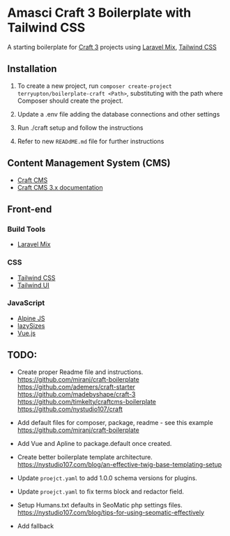 # Amasci Craft 3 Boilerplate with Tailwind CSS
A starting boilerplate for [Craft 3](https://craftcms.com/) projects using [Laravel Mix](https://laravel-mix.com/), [Tailwind CSS](https://tailwindcss.com/)


## Installation

1.  To create a new project, run `composer create-project terryupton/boilerplate-craft <Path>`, substituting <Path> with the path where Composer should create the project.

2. Update a .env file adding the database connections and other settings

3. Run ./craft setup and follow the instructions

4. Refer to new `READdME.md` file for further instructions

## Content Management System (CMS)
- [Craft CMS](https://craftcms.com/)
- [Craft CMS 3.x documentation](https://docs.craftcms.com/v3/)

## Front-end

### Build Tools
- [Laravel Mix](https://github.com/JeffreyWay/laravel-mix)

### CSS
- [Tailwind CSS](https://tailwindcss.com/)
- [Tailwind UI](https://tailwindui.com/)

### JavaScript
- [Alpine JS](https://github.com/alpinejs/alpine)
- [lazySizes](https://afarkas.github.io/lazysizes/index.html)
- [Vue.js](https://vuejs.org/)

## TODO:
- Create proper Readme file and instructions.
<https://github.com/miranj/craft-boilerplate>
<https://github.com/ademers/craft-starter>
<https://github.com/madebyshape/craft-3>
<https://github.com/timkelty/craftcms-boilerplate>
<https://github.com/nystudio107/craft>

- Add default files for composer, package, readme - see this example 
<https://github.com/miranj/craft-boilerplate>
- Add Vue and Apline to package.default once created.
- Create better boilerplate template architecture.  
<https://nystudio107.com/blog/an-effective-twig-base-templating-setup>
- Update `proejct.yaml` to add 1.0.0 schema versions for plugins.
- Update `proejct.yaml` to fix terms block and redactor field.
- Setup Humans.txt defaults in SeoMatic php settings files.
<https://nystudio107.com/blog/tips-for-using-seomatic-effectively>
- Add fallback <title> tag into `head.twig` if SEOmatic fails.
- Add fallback meta tags into `head.twig` if SEOmatic fails.
- Convert Classes in components to arrays
- Convert Email QueryString to an Array (subject and body)
- Set button.twig component to switch between button and a href
- Set and test button.twig to use classes as an array and then apply this approach to other components.


## License
The MIT License (MIT). Please see [License file](./LICENSE.md) for more information.